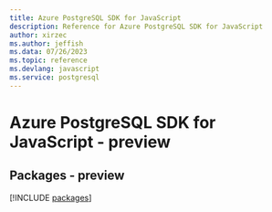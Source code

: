 ```yaml
---
title: Azure PostgreSQL SDK for JavaScript
description: Reference for Azure PostgreSQL SDK for JavaScript
author: xirzec
ms.author: jeffish
ms.data: 07/26/2023
ms.topic: reference
ms.devlang: javascript
ms.service: postgresql
---
```

# Azure PostgreSQL SDK for JavaScript - preview
## Packages - preview
[!INCLUDE [packages](postgresql-index.md)]